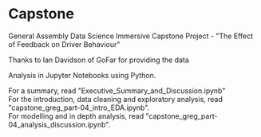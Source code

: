 # Capstone
General Assembly Data Science Immersive Capstone Project - 
"The Effect of Feedback on Driver Behaviour"

Thanks to Ian Davidson of GoFar for providing the data

Analysis in Jupyter Notebooks using Python.

For a summary, read "Executive_Summary_and_Discussion.ipynb" <br>
For the introduction, data cleaning and exploratory analysis, read "capstone_greg_part-04_intro_EDA.ipynb". <br>
For modelling and in depth analysis, read "capstone_greg_part-04_analysis_discussion.ipynb".
